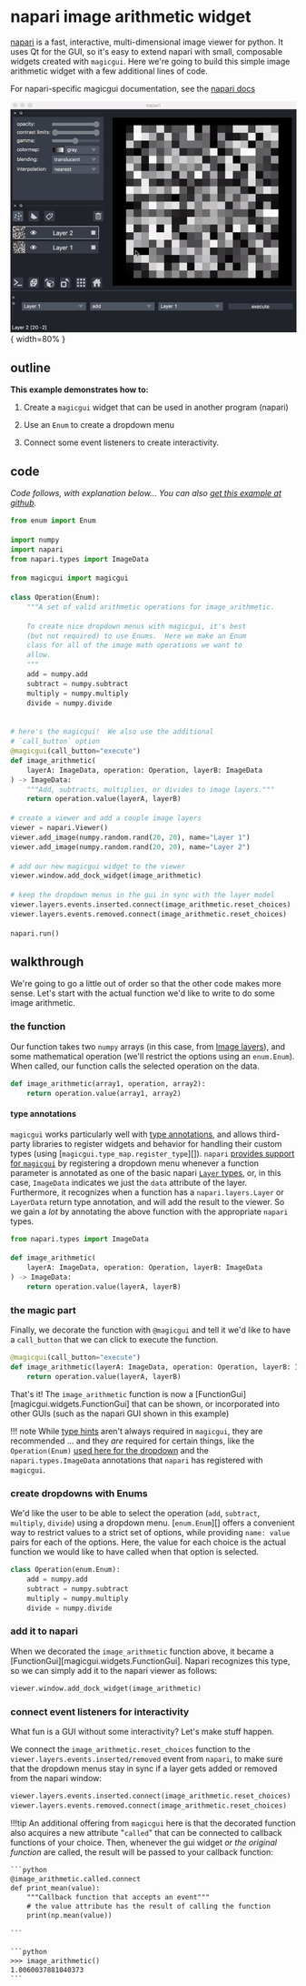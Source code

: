 # napari image arithmetic widget

[napari](https://github.com/napari/napari) is a fast, interactive,
multi-dimensional image viewer for python.  It uses Qt for the GUI, so it's easy
to extend napari with small, composable widgets created with `magicgui`.  Here
we're going to build this simple image arithmetic widget with a few additional
lines of code.

For napari-specific magicgui documentation, see the [napari
docs](https://napari.org/guides/magicgui.html)

![napari image arithmetic widget](../images/imagemath.gif){ width=80% }

## outline

**This example demonstrates how to:**

1. Create a `magicgui` widget that can be used in another program (napari)

1. Use an `Enum` to create a dropdown menu

1. Connect some event listeners to create interactivity.

## code

*Code follows, with explanation below... You can also [get this example at
github](https://github.com/pyapp-kit/magicgui/blob/main/examples/napari_image_arithmetic.py).*

```python linenums="1" hl_lines="25 38"
from enum import Enum

import numpy
import napari
from napari.types import ImageData

from magicgui import magicgui

class Operation(Enum):
    """A set of valid arithmetic operations for image_arithmetic.

    To create nice dropdown menus with magicgui, it's best
    (but not required) to use Enums.  Here we make an Enum
    class for all of the image math operations we want to
    allow.
    """
    add = numpy.add
    subtract = numpy.subtract
    multiply = numpy.multiply
    divide = numpy.divide


# here's the magicgui!  We also use the additional
# `call_button` option
@magicgui(call_button="execute")
def image_arithmetic(
    layerA: ImageData, operation: Operation, layerB: ImageData
) -> ImageData:
    """Add, subtracts, multiplies, or divides to image layers."""
    return operation.value(layerA, layerB)

# create a viewer and add a couple image layers
viewer = napari.Viewer()
viewer.add_image(numpy.random.rand(20, 20), name="Layer 1")
viewer.add_image(numpy.random.rand(20, 20), name="Layer 2")

# add our new magicgui widget to the viewer
viewer.window.add_dock_widget(image_arithmetic)

# keep the dropdown menus in the gui in sync with the layer model
viewer.layers.events.inserted.connect(image_arithmetic.reset_choices)
viewer.layers.events.removed.connect(image_arithmetic.reset_choices)

napari.run()
```

## walkthrough

We're going to go a little out of order so that the other code makes more sense.
Let's start with the actual function we'd like to write to do some image
arithmetic.

### the function

Our function takes two `numpy` arrays (in this case, from [Image
layers](https://napari.org/howtos/layers/image.html)), and some mathematical
operation (we'll restrict the options using an `enum.Enum`).  When called, our
function calls the selected operation on the data.

```python
def image_arithmetic(array1, operation, array2):
    return operation.value(array1, array2)
```

#### type annotations

`magicgui` works particularly well with [type
annotations](https://docs.python.org/3/library/typing.html), and allows
third-party libraries to register widgets and behavior for handling their custom
types (using [`magicgui.type_map.register_type`][]). `napari` [provides support
for
`magicgui`](https://github.com/napari/napari/blob/main/napari/utils/_magicgui.py)
by registering a dropdown menu whenever a function parameter is annotated as one
of the basic napari [`Layer`
types](https://napari.org/howtos/layers/index.html), or, in this case,
`ImageData` indicates we just the `data` attribute of the layer. Furthermore, it
recognizes when a function has a `napari.layers.Layer` or `LayerData` return
type annotation, and will add the result to the viewer.  So we gain a *lot* by
annotating the above function with the appropriate `napari` types.

```python
from napari.types import ImageData

def image_arithmetic(
    layerA: ImageData, operation: Operation, layerB: ImageData
) -> ImageData:
    return operation.value(layerA, layerB)
```

### the magic part

 Finally, we decorate the function with `@magicgui` and tell it we'd like to
have a `call_button` that we can click to execute the function.

```python hl_lines="1"
@magicgui(call_button="execute")
def image_arithmetic(layerA: ImageData, operation: Operation, layerB: ImageData):
    return operation.value(layerA, layerB)
```

That's it!  The `image_arithmetic` function is now a
[FunctionGui][magicgui.widgets.FunctionGui] that can be shown, or incorporated
into other GUIs (such as the napari GUI shown in this example)

!!! note While [type hints](https://docs.python.org/3/library/typing.html)
    aren't always required in `magicgui`, they are recommended ... and they
    *are* required for certain things, like the `Operation(Enum)` [used here for
    the dropdown](#create-dropdowns-with-enums) and the `napari.types.ImageData`
    annotations that `napari` has registered with `magicgui`.

### create dropdowns with Enums

We'd like the user to be able to select the operation (`add`, `subtract`,
`multiply`, `divide`) using a dropdown menu. [`enum.Enum`][] offers a convenient
way to restrict values to a strict set of options, while providing `name: value`
pairs for each of the options. Here, the value for each choice is the actual
function we would like to have called when that option is selected.

```python
class Operation(enum.Enum):
    add = numpy.add
    subtract = numpy.subtract
    multiply = numpy.multiply
    divide = numpy.divide
```

### add it to napari

When we decorated the `image_arithmetic` function above, it became a
[FunctionGui][magicgui.widgets.FunctionGui].  Napari recognizes this type, so we
can simply add it to the napari viewer as follows:

```python
viewer.window.add_dock_widget(image_arithmetic)
```

### connect event listeners for interactivity

What fun is a GUI without some interactivity?  Let's make stuff happen.

We connect the `image_arithmetic.reset_choices` function to the
`viewer.layers.events.inserted/removed` event from `napari`, to make sure that
the dropdown menus stay in sync if a layer gets added or removed from the napari
window:

```python
viewer.layers.events.inserted.connect(image_arithmetic.reset_choices)
viewer.layers.events.removed.connect(image_arithmetic.reset_choices)
```

!!!tip
    An additional offering from `magicgui` here is that the decorated
    function also acquires a new attribute "`called`" that can be connected to
    callback functions of your choice.  Then, whenever the gui widget *or the
    original function* are called, the result will be passed to your callback
    function:

    ```python
    @image_arithmetic.called.connect
    def print_mean(value):
        """Callback function that accepts an event"""
        # the value attribute has the result of calling the function
        print(np.mean(value))

    ```

    ```python
    >>> image_arithmetic()
    1.0060037881040373
    ```
